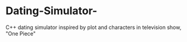 # Dating-Simulator-
C++ dating simulator inspired by plot and characters in television show, "One Piece" 
